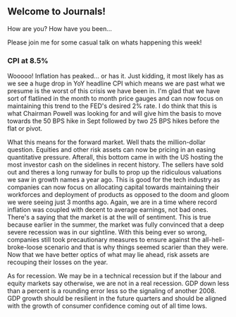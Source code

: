 ## Welcome to Journals!

How are you? How have you been...

Please join me for some casual talk on whats happening this week!

### CPI at 8.5%

Wooooo! Inflation has peaked... or has it. Just kidding, it most likely has as we see a huge drop in YoY headline CPI which means we are 
past what we presume is the worst of this crisis we have been in. I'm glad that we have sort of flatlined in the month to month price 
gauges and can now focus on maintaining this trend to the FED's desired 2% rate. I do think that this is what Chairman Powell was looking 
for and will give him the basis to move towards the 50 BPS hike in Sept followed by two 25 BPS hikes before the flat or pivot.

What this means for the forward market. Well thats the million-dollar question. Equities and other risk assets can now be pricing in an easing 
quantitative pressure. Afterall, this bottom came in with the US hosting the most investor cash on the sidelines in recent history. The sellers 
have sold out and theres a long runway for bulls to prop up the ridiculous valuations we saw in growth names a year ago. This is good for the 
tech industry as companies can now focus on allocating capital towards maintaining their workforces and deployment of products as opposed to 
the doom and gloom we were seeing just 3 months ago. Again, we are in a time where record inflation was coupled with decent to average 
earnings, not bad ones. There's a saying that the market is at the will of sentiment. This is true because earlier in the summer, the market 
was fully convinced that a deep severe recession was in our sightline. With this being ever so wrong, companies still took precautionary measures
to ensure against the all-hell-broke-loose scenario and that is why things seemed scarier than they were. Now that we have better optics of what
may lie ahead, risk assets are recouping their losses on the year. 

As for recession. We may be in a technical recession but if the labour and equity markets say otherwise, we are not in a real recession. GDP down 
less than a percent is a rounding error less so the signaling of another 2008. GDP growth should be resilient in the future quarters and should
be aligned with the growth of consumer confidence coming out of all time lows.


###
